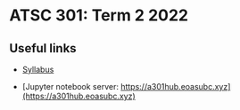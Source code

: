 
# ATSC 301: Term 2 2022

## Useful links

* [Syllabus](https://eoasubc.xyz/a301_2022/notebooks/week1/syllabus.html)

* [Jupyter notebook server: https://a301hub.eoasubc.xyz](https://a301hub.eoasubc.xyz)

